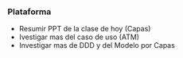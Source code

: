 
### Plataforma
- Resumir PPT de la clase de hoy (Capas)
- Ivestigar mas del caso de uso (ATM)
- Investigar mas de DDD y del Modelo por Capas